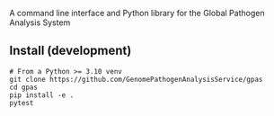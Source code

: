 A command line interface and Python library for the Global Pathogen Analysis System

## Install (development)

```
# From a Python >= 3.10 venv
git clone https://github.com/GenomePathogenAnalysisService/gpas
cd gpas
pip install -e .
pytest
```